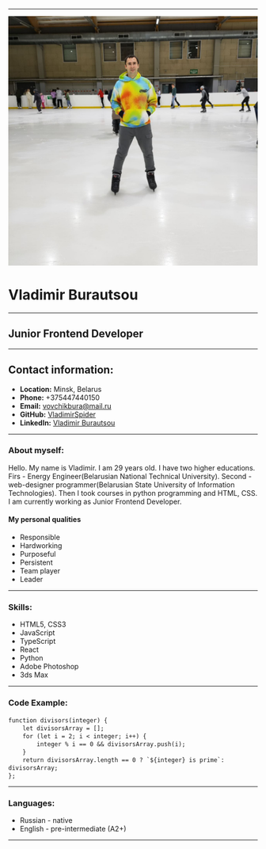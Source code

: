 ***
![Vladimir](assets/images/photo_2.jpg)
# Vladimir Burautsou
***
## Junior Frontend Developer
***
## Contact information:
* **Location:** Minsk, Belarus
* **Phone:** +375447440150
* **Email:** vovchikbura@mail.ru
* **GitHub:** [VladimirSpider](https://github.com/VladimirSpider)
* **LinkedIn:** [Vladimir Burautsou](https://www.linkedin.com/in/vladimir-burautsou-54560920b/)

***
### About myself:

Hello. My name is Vladimir. I am 29 years old. I have two higher educations.
Firs - Energy Engineer(Belarusian National Technical University). Second - web-designer programmer(Belarusian State University of Information Technologies).
Then I took courses in python programming and HTML, CSS. I am currently working as Junior Frontend Developer.

#### My personal qualities

* Responsible
* Hardworking
* Purposeful
* Persistent
* Team player
* Leader

***
### Skills:
* HTML5, CSS3
* JavaScript
* TypeScript
* React
* Python
* Adobe Photoshop
* 3ds Max

***
### Code Example:
```
function divisors(integer) {
    let divisorsArray = [];
    for (let i = 2; i < integer; i++) {
        integer % i == 0 && divisorsArray.push(i); 
    }
    return divisorsArray.length == 0 ? `${integer} is prime`: divisorsArray;
};
``` 
***
### Languages:
* Russian - native
* English - pre-intermediate (A2+)

***



